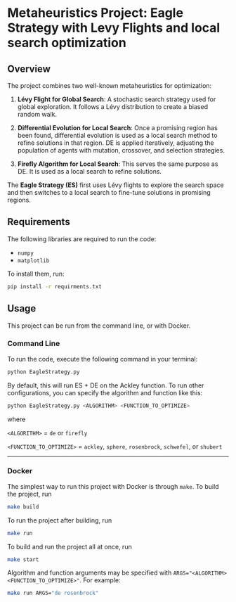 # Metaheuristics Project: Eagle Strategy with Levy Flights and local search optimization

## Overview
The project combines two well-known metaheuristics for optimization:

1. **Lévy Flight for Global Search**: A stochastic search strategy used for global exploration. It follows a Lévy distribution to create a biased random walk.

2. **Differential Evolution for Local Search**: Once a promising region has been found, differential evolution is used as a local search method to refine solutions in that region. DE is applied iteratively, adjusting the population of agents with mutation, crossover, and selection strategies.

3. **Firefly Algorithm for Local Search**: This serves the same purpose as DE. It is used as a local search to refine solutions.

The **Eagle Strategy (ES)** first uses Lévy flights to explore the search space and then switches to a local search to fine-tune solutions in promising regions.

## Requirements
The following libraries are required to run the code:
- `numpy`
- `matplotlib`

To install them, run:
```bash
pip install -r requirments.txt
```

## Usage

This project can be run from the command line, or with Docker.

### Command Line

To run the code, execute the following command in your terminal:

```bash
python EagleStrategy.py
```

By default, this will run ES + DE on the Ackley function. To run other configurations, you can specify the algorithm and function like this:

```bash
python EagleStrategy.py <ALGORITHM> <FUNCTION_TO_OPTIMIZE>
```

where 

`<ALGORITHM>` = `de` or `firefly`

`<FUNCTION_TO_OPTIMIZE>` = `ackley`, `sphere`, `rosenbrock`, `schwefel`, or `shubert`

---

### Docker

The simplest way to run this project with Docker is through `make`. To build the project, run

```bash
make build
```

To run the project after building, run

```bash
make run
```

To build and run the project all at once, run

```bash
make start
```

Algorithm and function arguments may be specified with `ARGS="<ALGORITHM> <FUNCTION_TO_OPTIMIZE>"`. For example:

```bash
make run ARGS="de rosenbrock"
```
